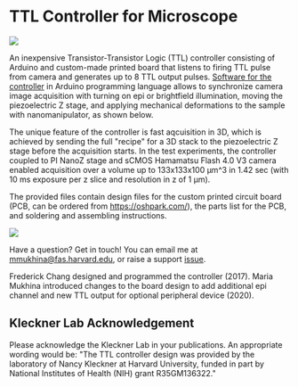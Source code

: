 # TTL Controller for Microscope 

<img src="https://github.com/mariavmukhina/TTL_Controller_for_Microscope/blob/main/images/controller-small.jpg">  

An inexpensive Transistor-Transistor Logic (TTL) controller consisting of Arduino and custom-made printed board that listens to firing TTL pulse from camera and generates up to 8 TTL output pulses. [Software for the controller](https://github.com/mariavmukhina/ScopeScript/tree/main/hardwareControl/piezoController/arduinoFirmware) in Arduino programming language allows to synchronize camera image acquisition with turning on epi or brightfield illumination, moving the piezoelectric Z stage, and applying mechanical deformations to the sample with nanomanipulator, as shown below. 

The unique feature of the controller is fast aqcuisition in 3D, which is achieved by sending the full "recipe" for a 3D stack to the piezoelectric Z stage before the acquisition starts. In the test experiments, the controller coupled to PI NanoZ stage and sCMOS Hamamatsu Flash 4.0 V3 camera enabled acquisition over a volume up to 133x133x100 µm^3 in 1.42 sec (with 10 ms exposure per z slice and resolution in z of 1 µm). 

The provided files contain design files for the custom printed circuit board (PCB, can be ordered from https://oshpark.com/), the parts list for the PCB, and soldering and assembling instructions.

<img src="https://github.com/mariavmukhina/TTL_Controller_for_Microscope/blob/main/images/TTL%20triggering%20scheme.png" >

Have a question? Get in touch!
You can email me at mmukhina@fas.harvard.edu, or raise a support [issue](https://github.com/mariavmukhina/TTL_Controller_for_Microscope/issues/new?assignees=mariavmukhina&labels=help+wanted&template=support-request.md&title=%5BSUPPORT%5D).

Frederick Chang designed and programmed the controller (2017). Maria Mukhina introduced changes to the board design to add additional epi channel and new TTL output for optional peripheral device (2020). 

## Kleckner Lab Acknowledgement

Please acknowledge the Kleckner Lab in your publications. An appropriate wording would be: "The TTL controller design was provided by the laboratory of Nancy Kleckner at Harvard University, funded in part by National Institutes of Health (NIH) grant R35GM136322."



